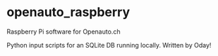 # openauto_raspberry
Raspberry Pi software for Openauto.ch

Python input scripts for an SQLite DB running locally. Written by Oday!
